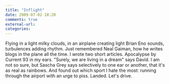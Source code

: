 ```yaml
---
title: "Inflight"
date: 2009-07-02 18:20
comments: true
external-url:
categories:
---
```

Flying in a light milky clouds, in an airplane creating light Brian Eno sounds, turbulences adding rhythm. Just remembered Neal Gaiman, how he writes blogs in the plane all the time. I wrote two short articles. Apocalypse by Current 93 in my ears. "Surely, we are living in a dream" says David. I am not so sure, but Sascha Grey says selectively to one ear or another, that it's as real as rainbows. And found out which sport I hate the most: running through the airport with an urge to piss. Landed. Let's drive.
